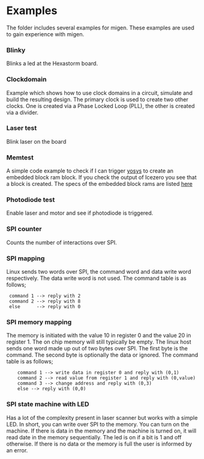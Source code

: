 # Examples
The folder includes several examples for migen. These examples are used to gain experience with migen.

### Blinky
Blinks a led at the Hexastorm board.

### Clockdomain
Example which shows how to use clock domains in a circuit, simulate and build the resulting design.
The primary clock is used to create two other clocks. One is created via a Phase Locked Loop (PLL), the other is created via a divider.

### Laser test
Blink laser on the board

### Memtest 
A simple code example to check if I can trigger [yosys](http://www.clifford.at/yosys/) to create an embedded block ram block. 
If you check the output of Icezero you see that a block is created.
The specs of the embedded block rams are listed [here](http://www.latticesemi.com/~/media/LatticeSemi/Documents/DataSheets/iCE/iCE40LPHXFamilyDataSheet.pdf)

### Photodiode test
Enable laser and motor and see if photodiode is triggered.

### SPI counter
Counts the number of interactions over SPI.

### SPI mapping
Linux sends two words over SPI, the command word and data write word respectively. The data write word is not used.
The command table is as follows;
```
 command 1 --> reply with 2
 command 2 --> reply with 8
 else      --> reply with 0
```

### SPI memory mapping
The memory is initiated with the value 10 in register 0 and the value 20 in register 1.
The on chip memory will still typically be empty.
The linux host sends one word made up out of two bytes over SPI. The first byte is the command. 
The second byte is optionally the data or ignored. The command table is as follows;
```
    command 1 --> write data in register 0 and reply with (0,1)
    command 2 --> read value from register 1 and reply with (0,value)
    command 3 --> change address and reply with (0,3)
    else --> reply with (0,0)
```

### SPI state machine with LED
Has a lot of the complexity present in laser scanner but works with a simple LED.
In short, you can write over SPI to the memory. You can turn on the machine.
If there is data in the memory and the machine is turned on, it will read date in the memory sequentially. The led is on if a bit is 1 and off otherwise.
If there is no data or the memory is full the user is informed by an error.
